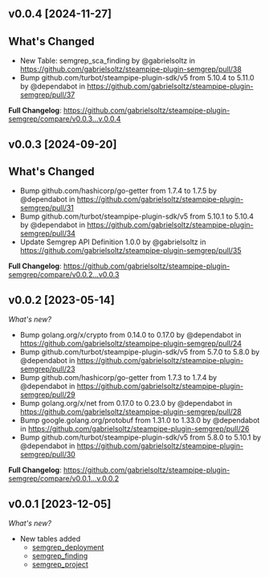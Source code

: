 ## v0.0.4 [2024-11-27]

## What's Changed

- New Table: semgrep_sca_finding by @gabrielsoltz in https://github.com/gabrielsoltz/steampipe-plugin-semgrep/pull/38
- Bump github.com/turbot/steampipe-plugin-sdk/v5 from 5.10.4 to 5.11.0 by @dependabot in https://github.com/gabrielsoltz/steampipe-plugin-semgrep/pull/37

**Full Changelog**: https://github.com/gabrielsoltz/steampipe-plugin-semgrep/compare/v0.0.3...v.0.0.4

## v0.0.3 [2024-09-20]

## What's Changed

- Bump github.com/hashicorp/go-getter from 1.7.4 to 1.7.5 by @dependabot in https://github.com/gabrielsoltz/steampipe-plugin-semgrep/pull/31
- Bump github.com/turbot/steampipe-plugin-sdk/v5 from 5.10.1 to 5.10.4 by @dependabot in https://github.com/gabrielsoltz/steampipe-plugin-semgrep/pull/34
- Update Semgrep API Definition 1.0.0 by @gabrielsoltz in https://github.com/gabrielsoltz/steampipe-plugin-semgrep/pull/35

**Full Changelog**: https://github.com/gabrielsoltz/steampipe-plugin-semgrep/compare/v0.0.2...v0.0.3

## v0.0.2 [2023-05-14]

_What's new?_

- Bump golang.org/x/crypto from 0.14.0 to 0.17.0 by @dependabot in https://github.com/gabrielsoltz/steampipe-plugin-semgrep/pull/24
- Bump github.com/turbot/steampipe-plugin-sdk/v5 from 5.7.0 to 5.8.0 by @dependabot in https://github.com/gabrielsoltz/steampipe-plugin-semgrep/pull/23
- Bump github.com/hashicorp/go-getter from 1.7.3 to 1.7.4 by @dependabot in https://github.com/gabrielsoltz/steampipe-plugin-semgrep/pull/29
- Bump golang.org/x/net from 0.17.0 to 0.23.0 by @dependabot in https://github.com/gabrielsoltz/steampipe-plugin-semgrep/pull/28
- Bump google.golang.org/protobuf from 1.31.0 to 1.33.0 by @dependabot in https://github.com/gabrielsoltz/steampipe-plugin-semgrep/pull/26
- Bump github.com/turbot/steampipe-plugin-sdk/v5 from 5.8.0 to 5.10.1 by @dependabot in https://github.com/gabrielsoltz/steampipe-plugin-semgrep/pull/30

**Full Changelog**: https://github.com/gabrielsoltz/steampipe-plugin-semgrep/compare/v0.0.1...v.0.0.2

## v0.0.1 [2023-12-05]

_What's new?_

- New tables added
  - [semgrep_deployment](https://hub.steampipe.io/plugins/gabrielsoltz/semgrep/table_semgrep_deployment.go)
  - [semgrep_finding](https://hub.steampipe.io/plugins/gabrielsoltz/semgrep/table_semgrep_finding.go)
  - [semgrep_project](https://hub.steampipe.io/plugins/gabrielsoltz/semgrep/table_semgrep_project.go)
